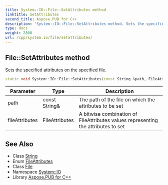 ```yaml
---
title: System::IO::File::SetAttributes method
linktitle: SetAttributes
second_title: Aspose.PUB for C++
description: 'System::IO::File::SetAttributes method. Sets the specified attributes on the specified file in C++.'
type: docs
weight: 2800
url: /cpp/system.io/file/setattributes/
---
```

## File::SetAttributes method


Sets the specified attributes on the specified file.

```cpp
static void System::IO::File::SetAttributes(const String &path, FileAttributes fileAttributes)
```


| Parameter | Type | Description |
| --- | --- | --- |
| path | const String\& | The path of the file on which the attributes to be set |
| fileAttributes | FileAttributes | A bitwise combination of FileAttributes values representing the attributes to set |

## See Also

* Class [String](../../../system/string/)
* Enum [FileAttributes](../../fileattributes/)
* Class [File](../)
* Namespace [System::IO](../../)
* Library [Aspose.PUB for C++](../../../)
